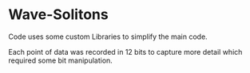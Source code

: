 # Wave-Solitons

Code uses some custom Libraries to simplify the main code.

Each point of data was recorded in 12 bits to capture more detail which required some bit manipulation.
